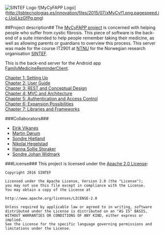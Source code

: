 ![SINTEF Logo](http://forskning.no/sites/forskning.no/files/SINTEF_hovedlogo_blaa_None.JPG)
![MyCyFAPP Logo] (http://tsbtecnologias.es/innovation/files/2015/07/xMyCyf1.png.pagespeed.ic.UoiLkzGfPq.png)


##Project description##
The [MyCyFAPP project](http://www.mycyfapp.eu/en/) is concerned with helping people who suffer from cystic fibrosis. This piece of software is the back-end of a suite intended to help people remember taking their medicine, as well as allowing parents or guardians to overview this process. This server was made for the course IT2901 at [NTNU](http://www.ntnu.no) for the Norwegian research organisation [SINTEF](http://www.sintef.no).

This is the back-end server for the Android app [FamilyMedicineReminderClient](https://github.com/SINTEF-SIT/familyMedicineReminderClient).

[Chapter 1: Setting Up](https://github.com/SINTEF-SIT/familyMedicineReminder/wiki/1.-Setting-up)     
[Chapter 2: User Guide](https://github.com/SINTEF-SIT/familyMedicineReminder/wiki/2.-User-Guide)   
[Chapter 3: REST and Conceptual Design](https://github.com/SINTEF-SIT/familyMedicineReminder/wiki/3.-REST-and-conceptual-design)   
[Chapter 4: MVC and Architecture](https://github.com/SINTEF-SIT/familyMedicineReminder/wiki/4.-MVC-and-architecture)   
[Chapter 5: Authentication and Access Control](https://github.com/SINTEF-SIT/familyMedicineReminder/wiki/5.-Authentication-and-Access-Control)   
[Chapter 6: Expansion Possibilities](https://github.com/SINTEF-SIT/familyMedicineReminder/wiki/6.-Expansion-possibilities)   
[Chapter 7: Libraries and Frameworks](https://github.com/SINTEF-SIT/familyMedicineReminder/wiki/7.-Libraries-and-frameworks)   

###Collaborators###

* [Eirik Vikanes](https://github.com/Snikanes)
* [Martin Dørum](https://github.com/martidor)
* [Sondre Hjetland](https://github.com/Sondrehj)
* [Nikolai Hegelstad](https://github.com/hegelstad)
* [Hanna Sollie Storaker](https://github.com/hannasollie)
* [Sondre Johan Widmark](https://github.com/sondrew)
	
###License###
This project is licensed under the [Apache 2.0 License](http://www.apache.org/licenses/LICENSE-2.0):

    Copyright 2016 SINTEF

    Licensed under the Apache License, Version 2.0 (the "License");
    you may not use this file except in compliance with the License.
    You may obtain a copy of the License at

    http://www.apache.org/licenses/LICENSE-2.0

    Unless required by applicable law or agreed to in writing, software
    distributed under the License is distributed on an "AS IS" BASIS,
    WITHOUT WARRANTIES OR CONDITIONS OF ANY KIND, either express or implied. 
    See the License for the specific language governing permissions and
    limitations under the License.